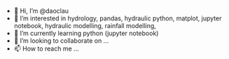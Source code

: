 - 👋 Hi, I’m @daoclau
- 👀 I’m interested in hydrology, pandas, hydraulic python, matplot, jupyter notebook, hydraulic modelling, rainfall modelling,
- 🌱 I’m currently learning python (jupyter notebook)
- 💞️ I’m looking to collaborate on ...
- 📫 How to reach me ...

<!---
daoclau/daoclau is a ✨ special ✨ repository because its `README.md` (this file) appears on your GitHub profile.
You can click the Preview link to take a look at your changes.
--->
